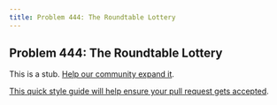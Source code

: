 ```yaml
---
title: Problem 444: The Roundtable Lottery
---
```

## Problem 444: The Roundtable Lottery

This is a stub. <a href='https://github.com/freecodecamp/guides/tree/master/src/pages/certifications/coding-interview-prep/project-euler/problem-444-the-roundtable-lottery/index.md' target='_blank' rel='nofollow'>Help our community expand it</a>.

<a href='https://github.com/freecodecamp/guides/blob/master/README.md' target='_blank' rel='nofollow'>This quick style guide will help ensure your pull request gets accepted</a>.

<!-- The article goes here, in GitHub-flavored Markdown. Feel free to add YouTube videos, images, and CodePen/JSBin embeds  -->
